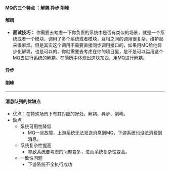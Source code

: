 #### MQ的三个特点 ：解耦 异步 削峰


#### 解耦
- **面试技巧：** 你需要去考虑一下你负责的系统中是否有类似的场景，就是一个系统或者一个模块，调用了多个系统或者模块，互相之间的调用很复杂，维护起来很麻烦。但是其实这个调用不需要直接同步调用接口的，如果用MQ给他异步化解耦，也是可以的，你就需要去考虑在你的项目里，是不是可以运用这个MQ去进行系统的解耦。在简历中体现出这块东西，用MQ进行解耦。
#### 异步
      
#### 削峰
---
#### 消息队列的优缺点
- 优点：在特殊场景下有其对应的好处，解耦、异步、削峰。
- 缺点
    - 系统可用性降低
        - MQ一旦故障，上游系统无法发送消息到MQ，下游系统也没法消费到消息。
    - 系统复杂性提高
        - 导致系统要考虑的问题变多，进而系统复杂性变高。 
    - 一致性问题
        - 下游系统不全执行成功 